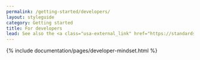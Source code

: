 ```yaml
---
permalink: /getting-started/developers/
layout: styleguide
category: Getting started
title: For developers
lead: See also the <a class="usa-external_link" href="https://standards.usa.gov/getting-started/developers/">US Web Design Standards - For developers</a>. 
---
```


{% include documentation/pages/developer-mindset.html %}
